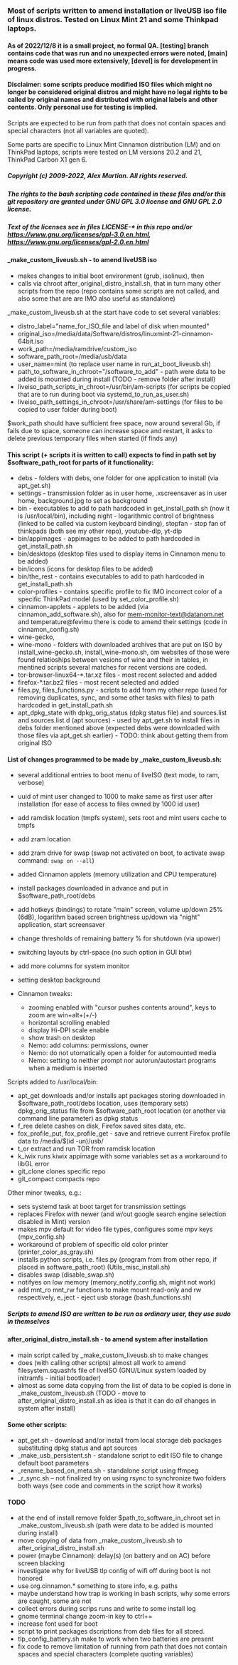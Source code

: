 ﻿### Most of scripts written to amend installation or liveUSB iso file of linux distros. Tested on Linux Mint 21 and some Thinkpad laptops.

#### As of 2022/12/8 it is a small project, no formal QA. [testing] branch contains code that was run and no unexpected errors were noted, [main] means code was used more extensively, [devel] is for development in progress.

#### Disclaimer: some scripts produce modified ISO files which might no longer be considered original distros and might have no legal rights to be called by original names and distributed with original labels and other contents. Only personal use for testing is implied. 

Scripts are expected to be run from path that does not contain spaces and special characters (not all variables are quoted).

Some parts are specific to Linux Mint Cinnamon distribution (LM) and on ThinkPad laptops, scripts were tested on LM versions 20.2 and 21, ThinkPad Carbon X1 gen 6.

##### Copyright (c) 2009-2022, Alex Martian. All rights reserved. 

##### The rights to the bash scripting code contained in these files and/or this git repository are granted under GNU GPL 3.0 license and GNU GPL 2.0 license.
##### Text of the licenses see in files LICENSE-* in this repo and/or https://www.gnu.org/licenses/gpl-3.0.en.html, https://www.gnu.org/licenses/gpl-2.0.en.html

#### _make_custom_liveusb.sh - to amend liveUSB iso
- makes changes to initial boot environment (grub, isolinux), then
- calls via chroot after_original_distro_install.sh, that in turn many other scripts from the repo (repo contains some scripts are not called, and also some that are are IMO also useful as standalone)

_make_custom_liveusb.sh at the start have code to set several variables:

- distro_label="name_for_ISO_file and label of disk when mounted"
- original_iso=/media/data/Software/distros/linuxmint-21-cinnamon-64bit.iso
- work_path=/media/ramdrive/custom_iso
- software_path_root=/media/usb/data
- user_name=mint (to replace user name in run_at_boot_liveusb.sh)
- path_to_software_in_chroot="/software_to_add" - path were data to be added is mounted during install (TODO - remove folder after install)
- liveiso_path_scripts_in_chroot=/usr/bin/am-scripts (for scripts be copied that are to run during boot via systemd_to_run_as_user.sh)
- liveiso_path_settings_in_chroot=/usr/share/am-settings (for files to be copied to user folder during boot)

$work_path should have sufficient free space, now around several Gb, if fails due to space, someone can increase space and restart, it asks to delete previous temporary files when started (if finds any)

#### This script (+ scripts it is written to call) expects to find in path set by $software_path_root for parts of it functionality:

- debs - folders with debs, one folder for one application to install (via apt_get.sh)
- settings - transmission folder as in user home, .xscreensaver as in user home, background.jpg to set as background
- bin - executables to add to path hardcoded in get_install_path.sh (now it is /usr/local/bin), including night - logarithmic control of brightness (linked to be called via custom keyboard binding), stopfan - stop fan of thinkpads (both see my other repo), youtube-dlp, yt-dlp
- bin/appimages - appimages to be added to path hardcoded in get_install_path.sh
- bin/desktops (desktop files used to display items in Cinnamon menu to be added)
- bin/icons (icons for desktop files to be added)
- bin/the_rest - contains executables to add to path hardcoded in get_install_path.sh
- color-profiles - contains specific profile to fix IMO incorrect color of a specific ThinkPad model (used by set_color_profile.sh)
- cinnamon-applets - applets to be added (via cinnamon_add_software.sh), also for mem-monitor-text@datanom.net and temperature@fevimu there is code to amend their settings (code in  cinnamon_config.sh)
- wine-gecko,
- wine-mono - folders with downloaded archives that are put on ISO by install_wine-gecko.sh, install_wine-mono.sh, om websites of those were found relatioships between vesions of wine and their in tables, in mentined scripts several matches for recent versions are coded.
- tor-browser-linux64-*.tar.xz files - most recent selected and added
- firefox-*.tar.bz2 files - most recent selected and added
- files.py, files_functions.py - scripts to add from my other repo (used for removing duplicates, sync, and some other tasks with files) to path hardcoded in get_install_path.sh
- apt_dpkg_state with dpkg_orig_status (dpkg status file) and sources.list and sources.list.d (apt sources) - used by apt_get.sh to install files in debs folder mentioned above (expected debs were downloaded with those files via apt_get.sh earlier) - TODO: think about getting them from original ISO

#### List of changes programmed to be made by _make_custom_liveusb.sh:

- several additional entries to boot menu of liveISO (text mode, to ram, verbose)
- uuid of mint user changed to 1000 to make same as first user after installation (for ease of access to files owned by 1000 id user)
- add ramdisk location (tmpfs system), sets root and mint users cache to tmpfs
- add zram location
- add zram drive for swap (swap not activated on boot, to activate swap command: `swap on --all`)
- added Cinnamon applets (memory utilization and CPU temperature)
- install packages downloaded in advance and put in $software_path_root/debs
- add hotkeys (bindings) to rotate "main" screen, volume up/down 25% (6dB), logarithm based screen brightness up/down via "night" application, start screensaver
- change thresholds of remaining battery % for shutdown (via upower)
- switching layouts by ctrl-space (no such option in GUI btw)
- add more columns for system monitor
- setting desktop background

- Cinnamon tweaks:
    - zooming enabled with "cursor pushes contents around", keys to zoom are win+alt+(+/-)
    - horizontal scrolling enabled
    - display Hi-DPI scale enable
    - show trash on desktop
    - Nemo: add columns: permissions, owner
    - Nemo: do not utomatically open a folder for automounted media
    - Nemo: setting to neither prompt nor autorun/autostart programs when a medium is inserted

Scripts added to /usr/local/bin:

- apt_get downloads and/or installs apt packages storing downloaded in $software_path_root/debs location, uses (temporary sets) dpkg_orig_status file from $software_path_root location (or another via command line parameter) as dpkg status
- f_ree delete cashes on disk, Firefox saved sites data, etc.
- fox_profile_put, fox_profile_get - save and retrieve current Firefox profile data to /media/$(id -un)/usb/
- t_or extract and run TOR from ramdisk location
- k_iwix runs kiwix appimage with some variables set as a workaround to libGL error 
- git_clone clones specific repo
- git_compact compacts repo

Other minor tweaks, e.g.:

- sets systemd task at boot target for transmission settings
- replaces Firefox with newer (and w/out google search engine selection disabled in Mint) version
- makes mpv default for video file types, configures some mpv keys (mpv_config.sh)
- workaround of problem of specific old color printer (printer_color_as_gray.sh)
- installs python scripts, i.e. files.py (program from from other repo, if placed in software_path_root) (Utils_misc_install.sh)
- disables swap (disable_swap.sh)
- notifyes on low memory (memory_notify_config.sh, might not work)
- add mnt_ro mnt_rw functions to make mount read-only and rw respectively, e_ject - eject usb storage (bash_functions.sh)

##### Scripts to amend ISO are written to be run as ordinary user, they use sudo in themselves

#### after_original_distro_install.sh - to amend system after installation
- main script called by _make_custom_liveusb.sh to make changes
- does (with calling other scripts) almost all work to amend filesystem.squashfs file of liveISO (GNU/Linux system loaded by initramfs - initial bootloader)
- almost as some data copying from the list of data to be copied is done in _make_custom_liveusb.sh (TODO - move to after_original_distro_install.sh as idea is that it can do *all* changes in system after install)

#### Some other scripts:
- apt_get.sh - download and/or install from local storage deb packages substituting dpkg status and apt sources
- _make_usb_persistent.sh - standalone script to edit ISO file to change default boot parameters
- _rename_based_on_meta.sh - standalone script using ffmpeg
- _r_sync.sh – not finalized try on using rsync to synchronize two folders both ways (see code and comments in the script how it works)

#### TODO 

- at the end of install remove folder $path_to_software_in_chroot set in _make_custom_liveusb.sh  (path were data to be added is mounted during install)
- move copying of data from _make_custom_liveusb.sh to after_original_distro_install.sh
- power (maybe Cinnamon): delay(s) (on battery and on AC) before screen blacking
- investigate why for liveUSB tlp config of wifi off during boot is not honored
- use org.cinnamon.* something to store info, e.g. paths
- maybe understand how trap is working in bash scripts, why some errors are caught, some are not
- collect errors during scrips runs and write to some install log
- gnome terminal change zoom-in key to ctrl+=
- increase font used for boot
- script to print packages dscriptions from deb files for all stored.
- tlp_config_battery.sh make to work when two batteries are present
- fix code to remove limitation of running from path that does not contain spaces and special characters (complete quoting variables)

